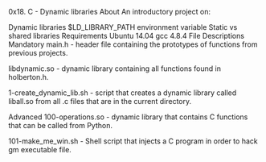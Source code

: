0x18. C - Dynamic libraries
About
An introductory project on:

Dynamic libraries
$LD_LIBRARY_PATH environment variable
Static vs shared libraries
Requirements
Ubuntu 14.04
gcc 4.8.4
File Descriptions
Mandatory
main.h - header file containing the prototypes of functions from previous projects.

libdynamic.so - dynamic library containing all functions found in holberton.h.

1-create_dynamic_lib.sh - script that creates a dynamic library called liball.so from all .c files that are in the current directory.

Advanced
100-operations.so - dynamic library that contains C functions that can be called from Python.

101-make_me_win.sh - Shell script that injects a C program in order to hack gm executable file.
